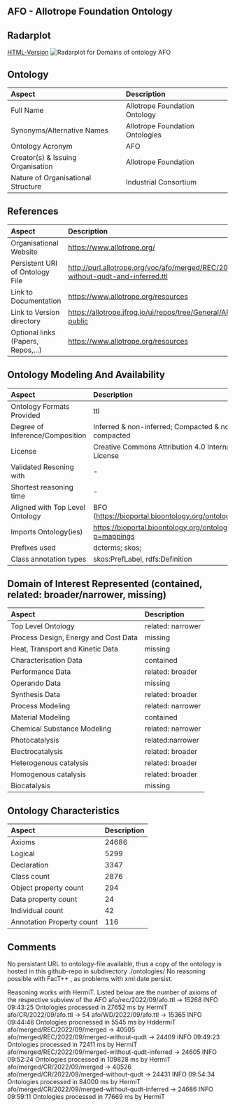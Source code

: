 ## AFO - Allotrope Foundation Ontology


 ## Radarplot 

 [HTML-Version](../radarplots/Radarplot_AFO.html) ![Radarplot for Domains of ontology AFO](../radarplots/Radarplot_AFO.svg) 
## Ontology

|Aspect |Description| 
 |:---|:---|
| Full Name | Allotrope Foundation Ontology |
| Synonyms/Alternative Names | Allotrope Foundation Ontologies |
| Ontology Acronym | AFO |
| Creator(s) & Issuing Organisation | Allotrope Foundation |
| Nature of Organisational Structure | Industrial Consortium |

## References

|Aspect |Description| 
 |:---|:---|
| Organisational Website | https://www.allotrope.org/ |
| Persistent URI of Ontology File | http://purl.allotrope.org/voc/afo/merged/REC/2023/09/merged-without-qudt-and-inferred.ttl |
| Link to Documentation | https://www.allotrope.org/resources  |
| Link to Version directory | https://allotrope.jfrog.io/ui/repos/tree/General/AFO-release-public |
| Optional links (Papers, Repos,...) | https://www.allotrope.org/resources |

## Ontology Modeling And Availability

|Aspect |Description| 
 |:---|:---|
| Ontology Formats Provided | ttl |
| Degree of Inference/Composition | Inferred & non-inferred; Compacted & non-compacted |
| License | Creative Commons Attribution 4.0 International License |
| Validated Resoning with | - |
| Shortest reasoning time | - |
| Aligned with Top Level Ontology | BFO (https://bioportal.bioontology.org/ontologies/AFO) |
| Imports Ontology(ies) | https://bioportal.bioontology.org/ontologies/AFO/?p=mappings |
| Prefixes used | dcterms; skos; |
| Class annotation types | skos:PrefLabel, rdfs:Definition |

## Domain of Interest Represented (contained, related: broader/narrower, missing)

|Aspect |Description| 
 |:---|:---|
| Top Level Ontology | related: narrower |
| Process Design, Energy and Cost Data | missing |
| Heat, Transport and Kinetic Data | missing |
| Characterisation Data | contained |
| Performance Data | related: broader |
| Operando Data | missing |
| Synthesis Data | related: broader |
| Process Modeling | related: narrower |
| Material Modeling | contained |
| Chemical Substance Modeling | related: narrower |
| Photocatalysis | related:narrower |
| Electrocatalysis | related: broader |
| Heterogenous catalysis | related: broader |
| Homogenous catalysis | related: broader |
| Biocatalysis | missing |

## Ontology Characteristics

|Aspect |Description| 
 |:---|:---|
| Axioms | 24686 |
| Logical | 5299 |
| Declaration | 3347 |
| Class count | 2876 |
| Object property count | 294 |
| Data property count | 24 |
| Individual count | 42 |
| Annotation Property count | 116 |

## Comments

No persistant URL to ontology-file available, thus a copy of the ontology is hosted in this github-repo in subdirectory ./ontologies/ 
No reasoning possible with FacT++ , as problems with xml:date persist.

Reasoning works with HermiT. Listed below are the number of axioms of the respective subview of the AFO
afo/rec/2022/09/afo.ttl -> 15268    INFO  09:43:25  Ontologies processed in 27652 ms by HermiT
afo/CR/2022/09/afo.ttl -> 54
afo/WD/2022/09/afo.ttl -> 15365  INFO  09:44:46  Ontologies procnessed in 5545 ms by HddermiT
afo/merged/REC/2022/09/merged -> 40505
afo/merged/REC/2022/09/merged-without-qudt -> 24409   INFO  09:49:23  Ontologies processed in 72411 ms by HermiT
afo/merged/REC/2022/09/merged-without-qudt-inferred -> 24605    INFO  09:52:24  Ontologies processed in 109828 ms by HermiT
afo/merged/CR/2022/09/merged -> 40526
afo/merged/CR/2022/09/merged-without-qudt -> 24431  INFO  09:54:34  Ontologies processed in 84000 ms by HermiT
afo/merged/CR/2022/09/merged-without-qudt-inferred -> 24686 INFO  09:59:11  Ontologies processed in 77669 ms by HermiT
